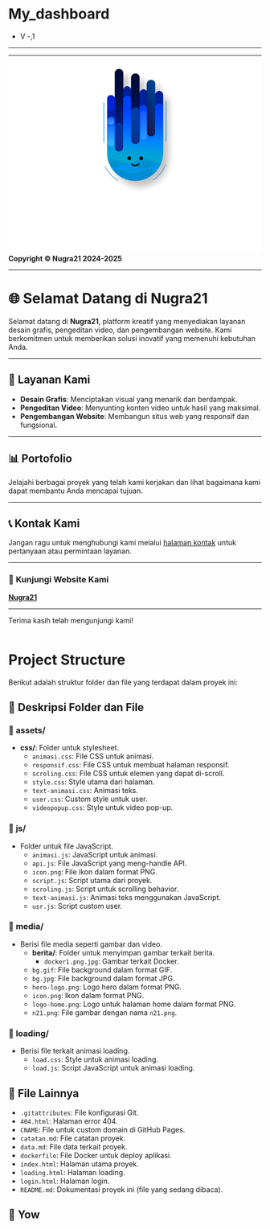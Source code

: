 # My_dashboard
 - V -,1

---
---

![CopyrightLogo](assets\media\n21.png)  
**Copyright © Nugra21 2024-2025**

---

# 🌐 **Selamat Datang di Nugra21**

Selamat datang di **Nugra21**, platform kreatif yang menyediakan layanan desain grafis, pengeditan video, dan pengembangan website. Kami berkomitmen untuk memberikan solusi inovatif yang memenuhi kebutuhan Anda.

---

## 💼 **Layanan Kami**
- **Desain Grafis**: Menciptakan visual yang menarik dan berdampak.
- **Pengeditan Video**: Menyunting konten video untuk hasil yang maksimal.
- **Pengembangan Website**: Membangun situs web yang responsif dan fungsional.

---

## 📊 **Portofolio**
Jelajahi berbagai proyek yang telah kami kerjakan dan lihat bagaimana kami dapat membantu Anda mencapai tujuan.

---

## 📞 **Kontak Kami**
Jangan ragu untuk menghubungi kami melalui [halaman kontak](https://nugra.online/contact) untuk pertanyaan atau permintaan layanan.

---

### 🔗 **Kunjungi Website Kami**
[**Nugra21**](https://nugra.online)

---

Terima kasih telah mengunjungi kami!

```
```
# Project Structure

Berikut adalah struktur folder dan file yang terdapat dalam proyek ini:

## 📄 Deskripsi Folder dan File

### 📁 **assets/**
- **css/**: Folder untuk stylesheet.
  - `animasi.css`: File CSS untuk animasi.
  - `responsif.css`: File CSS untuk membuat halaman responsif.
  - `scroling.css`: File CSS untuk elemen yang dapat di-scroll.
  - `style.css`: Style utama dari halaman.
  - `text-animasi.css`: Animasi teks.
  - `user.css`: Custom style untuk user.
  - `videopopup.css`: Style untuk video pop-up.

### 📁 **js/**
- Folder untuk file JavaScript.
  - `animasi.js`: JavaScript untuk animasi.
  - `api.js`: File JavaScript yang meng-handle API.
  - `icon.png`: File ikon dalam format PNG.
  - `script.js`: Script utama dari proyek.
  - `scroling.js`: Script untuk scrolling behavior.
  - `text-animasi.js`: Animasi teks menggunakan JavaScript.
  - `usr.js`: Script custom user.

### 📁 **media/**
- Berisi file media seperti gambar dan video.
  - **berita/**: Folder untuk menyimpan gambar terkait berita.
    - `docker1.png.jpg`: Gambar terkait Docker.
  - `bg.gif`: File background dalam format GIF.
  - `bg.jpg`: File background dalam format JPG.
  - `hero-logo.png`: Logo hero dalam format PNG.
  - `icon.png`: Ikon dalam format PNG.
  - `logo-home.png`: Logo untuk halaman home dalam format PNG.
  - `n21.png`: File gambar dengan nama `n21.png`.

### 📁 **loading/**
- Berisi file terkait animasi loading.
  - `load.css`: Style untuk animasi loading.
  - `load.js`: Script JavaScript untuk animasi loading.

## 📑 File Lainnya
- `.gitattributes`: File konfigurasi Git.
- `404.html`: Halaman error 404.
- `CNAME`: File untuk custom domain di GitHub Pages.
- `catatan.md`: File catatan proyek.
- `data.md`: File data terkait proyek.
- `dockerfile`: File Docker untuk deploy aplikasi.
- `index.html`: Halaman utama proyek.
- `loading.html`: Halaman loading.
- `login.html`: Halaman login.
- `README.md`: Dokumentasi proyek ini (file yang sedang dibaca).

## 🎉 Yow
